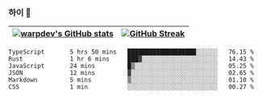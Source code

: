 
### 하이 👋
[![warpdev's GitHub stats](https://github-readme-stats.vercel.app/api?username=warpdev&show_icons=true&theme=vue-dark)](#) |[![GitHub Streak](https://github-readme-streak-stats.herokuapp.com/?user=warpdev&theme=dark)](#)
--- | --- |
<!--START_SECTION:waka-->

```text
TypeScript       5 hrs 50 mins   ███████████████████░░░░░░   76.15 %
Rust             1 hr 6 mins     ███▓░░░░░░░░░░░░░░░░░░░░░   14.43 %
JavaScript       24 mins         █▒░░░░░░░░░░░░░░░░░░░░░░░   05.25 %
JSON             12 mins         ▓░░░░░░░░░░░░░░░░░░░░░░░░   02.65 %
Markdown         5 mins          ▒░░░░░░░░░░░░░░░░░░░░░░░░   01.10 %
CSS              1 min           ░░░░░░░░░░░░░░░░░░░░░░░░░   00.27 %
```

<!--END_SECTION:waka-->

<!--
**warpdev/warpdev** is a ✨ _special_ ✨ repository because its `README.md` (this file) appears on your GitHub profile.

Here are some ideas to get you started:

- 🔭 I’m currently working on ...
- 🌱 I’m currently learning ...
- 👯 I’m looking to collaborate on ...
- 🤔 I’m looking for help with ...
- 💬 Ask me about ...
- 📫 How to reach me: ...
- 😄 Pronouns: ...
- ⚡ Fun fact: ...
-->
